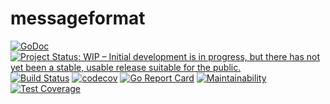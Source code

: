 # messageformat

[![GoDoc](https://godoc.org/github.com/sjansen/messageformat?status.svg)](https://godoc.org/github.com/sjansen/messageformat)
[![Project Status: WIP – Initial development is in progress, but there has not yet been a stable, usable release suitable for the public.](https://www.repostatus.org/badges/latest/wip.svg)](https://www.repostatus.org/#wip)
[![Build Status](https://travis-ci.com/sjansen/messageformat.svg?branch=master)](https://travis-ci.com/sjansen/messageformat)
[![codecov](https://codecov.io/gh/sjansen/messageformat/branch/master/graph/badge.svg)](https://codecov.io/gh/sjansen/messageformat)
[![Go Report Card](https://goreportcard.com/badge/github.com/sjansen/messageformat)](https://goreportcard.com/report/github.com/sjansen/messageformat)
[![Maintainability](https://api.codeclimate.com/v1/badges/43535f4942819c14db6c/maintainability)](https://codeclimate.com/github/sjansen/messageformat/maintainability)
[![Test Coverage](https://api.codeclimate.com/v1/badges/43535f4942819c14db6c/test_coverage)](https://codeclimate.com/github/sjansen/messageformat/test_coverage)

